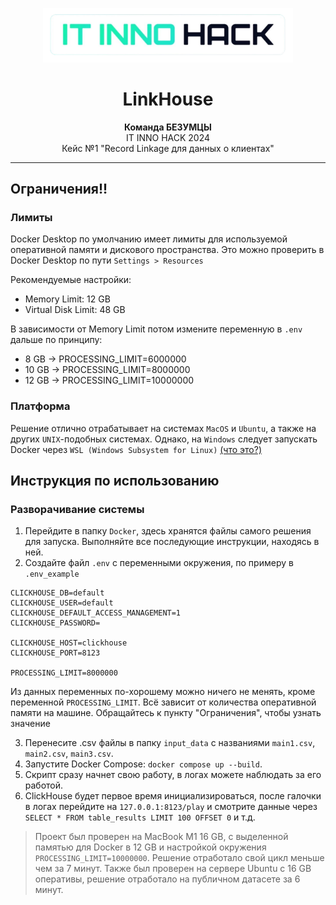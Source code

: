 <p align="center">
    <img alt="logo" src="Other%20Services/Web/images/img.png" width="400px">
</p>
<h1 align='center'>LinkHouse</h1>
<p align='center'>
  <strong>Команда БЕЗУМЦЫ</strong><br>
  IT INNO HACK 2024<br>
  Кейс №1 "Record Linkage для данных о клиентах"
</p>

---

## Ограничения!!
### Лимиты
Docker Desktop по умолчанию имеет лимиты для используемой оперативной памяти и дискового пространства. Это можно проверить в Docker Desktop по пути `Settings > Resources`

Рекомендуемые настройки:
- Memory Limit: 12 GB
- Virtual Disk Limit: 48 GB

В зависимости от Memory Limit потом измените переменную в `.env` дальше по принципу:
- 8 GB -> PROCESSING_LIMIT=6000000
- 10 GB -> PROCESSING_LIMIT=8000000
- 12 GB -> PROCESSING_LIMIT=10000000

### Платформа
Решение отлично отрабатывает на системах `MacOS` и `Ubuntu`, а также на других `UNIX`-подобных системах. Однако, на `Windows` следует запускать Docker через `WSL (Windows Subsystem for Linux)` [(что это?)](https://learn.microsoft.com/ru-ru/windows/wsl/about)

## Инструкция по использованию
### Разворачивание системы
1. Перейдите в папку `Docker`, здесь хранятся файлы самого решения для запуска. Выполняйте все последующие инструкции, находясь в ней.
2. Создайте файл `.env` с переменными окружения, по примеру в `.env_example`
```dotenv
CLICKHOUSE_DB=default
CLICKHOUSE_USER=default
CLICKHOUSE_DEFAULT_ACCESS_MANAGEMENT=1
CLICKHOUSE_PASSWORD=

CLICKHOUSE_HOST=clickhouse
CLICKHOUSE_PORT=8123

PROCESSING_LIMIT=8000000
```
Из данных переменных по-хорошему можно ничего не менять, кроме переменной `PROCESSING_LIMIT`. Всё зависит от количества оперативной памяти на машине. Обращайтесь к пункту "Ограничения", чтобы узнать значение

3. Перенесите .csv файлы в папку `input_data` с названиями `main1.csv`, `main2.csv`, `main3.csv`.
5. Запустите Docker Compose: `docker compose up --build`.
6. Скрипт сразу начнет свою работу, в логах можете наблюдать за его работой.
7. ClickHouse будет первое время инициализироваться, после галочки в логах перейдите на `127.0.0.1:8123/play` и смотрите данные через `SELECT * FROM table_results LIMIT 100 OFFSET 0` и т.д.

> Проект был проверен на MacBook M1 16 GB, с выделенной памятью для Docker в 12 GB и настройкой окружения `PROCESSING_LIMIT=10000000`. Решение отработало свой цикл меньше чем за 7 минут. Также был проверен на сервере Ubuntu с 16 GB оперативы, решение отработало на публичном датасете за 6 минут.
